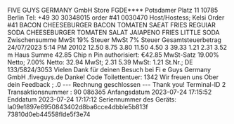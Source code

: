 FIVE GUYS GERMANY GmbH Store FGDE**** Potsdamer Platz 11 10785 Berlin Tel: +49 30 30348015 order #41 0030470 Host/Hostess; Kelsi Order #41 BACON CHEESEBURGER BACON TOMATEN SAEAT FRIES REGUIAR SODA CHEESEBURGER TOMATEN SALAT JAIAPENO FRIES LITTLE SODA Zwischensumme MwSt 19% Steuer MwSt 7% Steuer Gesamtsteuerbetrag 24/07/2023 5:14 PM 20102 12.50 8.75 3.80 11.50 4.50 3 39.33 1.21 2.31 3.52 m Haus Summe 42.85 Chip n Pin authorisiert: €42.85 MwSt-Satz 19.00% Netto; 7.00% Netto: 32.94 MwSt; 2.31 5.39 MwSt: 1.21 St.Nr.; DE 133/5824/3053 Vielen Dank für deinen Besuch bei Fi e Guys Germany GmbH .fiveguys.de Danke! Code Toilettentuer: 1342 Wir freuen uns Ober dein Feedback ; .0 --- Rechnung geschlossen --- Thank you! Terminal-ID 2 Transaktionsnummer : 90 08ö3ö5 Anfangsdatum 2023-07-24 17:15:52 Enddatum 2023-07-24 17:17:12 Seriennummer des Geräts: Ia09e1897e6950843402d8ba6cce4dbble5b813f 73810d0eb44558flde5f3e74